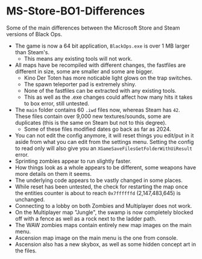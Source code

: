 # MS-Store-BO1-Differences
Some of the main differences between the Microsoft Store and Steam versions of Black Ops.

- The game is now a 64 bit application, `BlackOps.exe` is over 1 MB larger than Steam's.
  - This means any existing tools will not work.
- All maps have be recompiled with different changes, the fastfiles are different in size, some are smaller and some are bigger.
  - Kino Der Toten has more noticable light glows on the trap switches.
  - The spawn teleporter pad is extremely shiny.
  - None of the fastfiles can be extracted with any existing tools.
  - This as well as the .exe changes could affect how many hits it takes to box error, still untested.
- The `main` folder contains 60 `.iwd` files now, whereas Steam has `42`. These files contain over 9,000 new textures/sounds, some are duplicates (this is the same on Steam but not to this degree).
  - Some of these files modified dates go back as far as 2024.
- You can not edit the config anymore, it will reset things you edit/put in it aside from what you can edit from the settings menu. Setting the config to read only will also give you an `XGameSaveFilesGetFolderWithUiResult` error.
- Sprinting zombies appear to run slightly faster.
- How things look as a whole appears to be different, some weapons have more details on them it seems.
- The underlying code appears to be vastly changed in some places.
- While reset has been untested, the check for restarting the map once the entities counter is about to reach `0x7ffffffd` (2,147,483,645) is unchanged.
- Connecting to a lobby on both Zombies and Multiplayer does not work.
- On the Multiplayer map "Jungle", the swamp is now completely blocked off with a fence as well as a rock next to the ladder path.
- The WAW zombies maps contain entirely new map images on the main menu.
- Ascension map image on the main menu is the one from console.
- Ascension also has a new skybox, as well as some hidden concept art in the files.